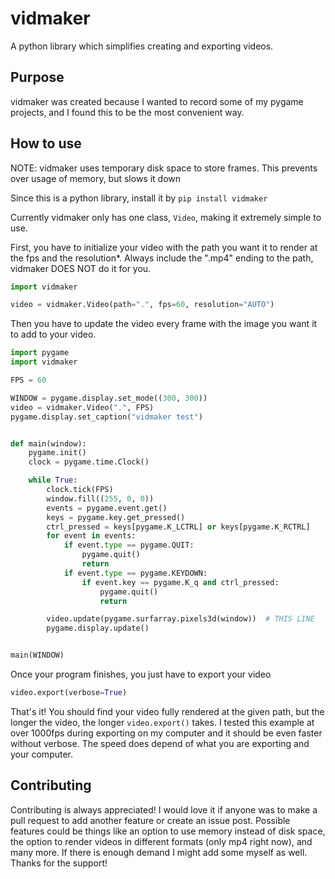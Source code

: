 # vidmaker

A python library which simplifies creating and exporting videos.

## Purpose

vidmaker was created because I wanted to record some of my pygame projects, and I found this to be the most convenient way.

## How to use

NOTE: vidmaker uses temporary disk space to store frames. This prevents over usage of memory, but slows it down

Since this is a python library, install it by `pip install vidmaker`

Currently vidmaker only has one class, `Video`, making it extremely simple to use.

First, you have to initialize your video with the path you want it to render at the fps and the resolution\*. Always include the ".mp4" ending to the path, vidmaker DOES NOT do it for you.

```py
import vidmaker

video = vidmaker.Video(path=".", fps=60, resolution="AUTO")
```

Then you have to update the video every frame with the image you want it to add to your video.

```py
import pygame
import vidmaker

FPS = 60

WINDOW = pygame.display.set_mode((300, 300))
video = vidmaker.Video(".", FPS)
pygame.display.set_caption("vidmaker test")


def main(window):
    pygame.init()
    clock = pygame.time.Clock()

    while True:
        clock.tick(FPS)
        window.fill((255, 0, 0))
        events = pygame.event.get()
        keys = pygame.key.get_pressed()
        ctrl_pressed = keys[pygame.K_LCTRL] or keys[pygame.K_RCTRL]
        for event in events:
            if event.type == pygame.QUIT:
                pygame.quit()
                return
            if event.type == pygame.KEYDOWN:
                if event.key == pygame.K_q and ctrl_pressed:
                    pygame.quit()
                    return

        video.update(pygame.surfarray.pixels3d(window))  # THIS LINE
        pygame.display.update()


main(WINDOW)
```

Once your program finishes, you just have to export your video

```py
video.export(verbose=True)
```

That's it! You should find your video fully rendered at the given path, but the longer the video, the longer `video.export()` takes. I tested this example at over 1000fps during exporting on my computer and it should be even faster without verbose. The speed does depend of what you are exporting and your computer.

## Contributing

Contributing is always appreciated! I would love it if anyone was to make a pull request to add another feature or create an issue post. Possible features could be things like an option to use memory instead of disk space, the option to render videos in different formats (only mp4 right now), and many more. If there is enough demand I might add some myself as well. Thanks for the support!
